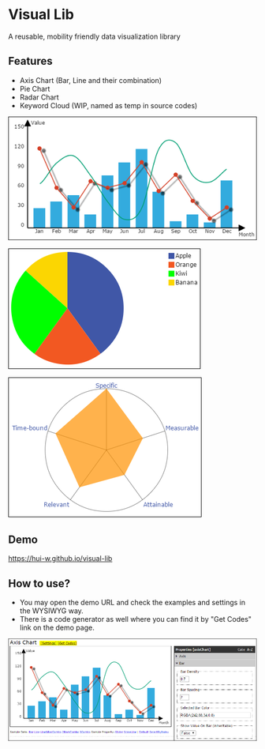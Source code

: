 # Visual Lib
A reusable, mobility friendly data visualization library

## Features
* Axis Chart (Bar, Line and their combination)
* Pie Chart
* Radar Chart
* Keyword Cloud (WIP, named as temp in source codes)

![image](https://raw.githubusercontent.com/hui-w/visual-lib/master/screenshots/axis.png)

![image](https://raw.githubusercontent.com/hui-w/visual-lib/master/screenshots/pie.png)

![image](https://raw.githubusercontent.com/hui-w/visual-lib/master/screenshots/radar.png)

## Demo
https://hui-w.github.io/visual-lib

## How to use?

* You may open the demo URL and check the examples and settings in the WYSIWYG way.
* There is a code generator as well where you can find it by "Get Codes" link on the demo page. 

![image](https://raw.githubusercontent.com/hui-w/visual-lib/master/screenshots/settings.png)
